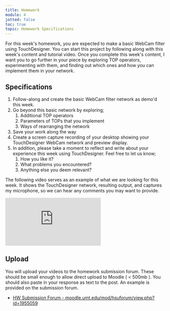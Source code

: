 ```yaml
---
title: Homework
module: 4
jotted: false
toc: true
topic: Homework Specifications
---
```


For this week's homework, you are expected to make a basic WebCam filter using TouchDesigner. You can start this project by following along with this week's content and tutorial video. Once you complete this week's content, I want you to go further in your piece by exploring TOP operators, experimenting with them, and finding out which ones and how you can implement them in your network.

## Specifications

1. Follow-along and create the basic WebCam filter network as demo'd this week.
2. Go beyond this basic network by exploring;
   1. Additional TOP operators
   2. Parameters of TOPs that you implement
   3. Ways of rearranging the network
3. Save your work along the way
4. Create a screen capture recording of your desktop showing your TouchDesigner WebCam network and preview display.
5. In addition, please take a moment to reflect and write about your experience this week using TouchDesigner. Feel free to let us know;
   1. How you like it?
   2. What problems you encountered?
   3. Anything else you deem relevant?

The following video serves as an example of what we are looking for this week. It shows the TouchDesigner network, resulting output, and captures my microphone, so we can hear any comments you may want to provide.

<div class="embed-responsive embed-responsive-16by9"><iframe class="embed-responsive-item" src="https://www.youtube.com/embed/oa46EGn34So" frameborder="0" allow="accelerometer; autoplay; encrypted-media; gyroscope; picture-in-picture" allowfullscreen></iframe></div>

## Upload

You will upload your videos to the homework submission forum. These should be small enough to allow direct upload to Moodle ( < 500mb ). You should also paste in your response as text to the post. An example is provided on the submission forum.

- [HW Submission Forum - moodle.umt.edu/mod/hsuforum/view.php?id=1955059](https://moodle.umt.edu/mod/hsuforum/view.php?id=1955059)
